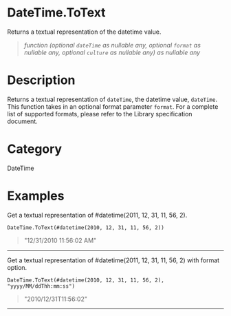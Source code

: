 ﻿# DateTime.ToText
Returns a textual representation of the datetime value.
> _function (optional <code>dateTime</code> as nullable any, optional <code>format</code> as nullable any, optional <code>culture</code> as nullable any) as nullable any_
# Description 
Returns a textual representation of <code>dateTime</code>, the datetime value, <code>dateTime</code>. 
    This function takes in an optional format parameter <code>format</code>. For a complete list of supported formats, please refer to the Library specification document.

# Category 
DateTime
# Examples 
Get a textual representation of #datetime(2011, 12, 31, 11, 56, 2).
```
DateTime.ToText(#datetime(2010, 12, 31, 11, 56, 2))
```
> "12/31/2010 11:56:02 AM"
***
Get a textual representation of #datetime(2011, 12, 31, 11, 56, 2) with format option.
```
DateTime.ToText(#datetime(2010, 12, 31, 11, 56, 2), "yyyy/MM/ddThh:mm:ss")
```
> "2010/12/31T11:56:02"
***
